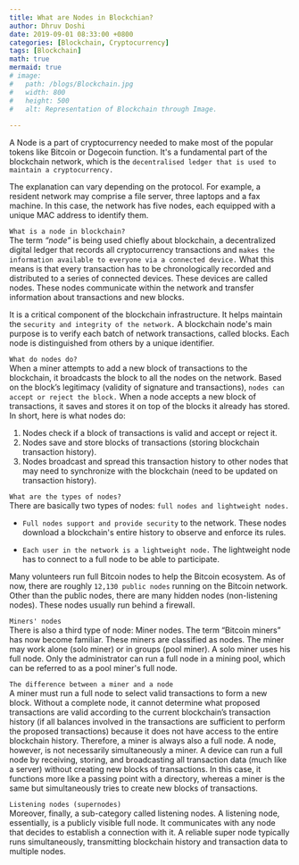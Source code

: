 ```yaml
---
title: What are Nodes in Blockchian?
author: Dhruv Doshi
date: 2019-09-01 08:33:00 +0800
categories: [Blockchain, Cryptocurrency]
tags: [Blockchain]
math: true
mermaid: true
# image:
#   path: /blogs/Blockchain.jpg
#   width: 800
#   height: 500
#   alt: Representation of Blockchain through Image.
  
---
```


A Node is a part of cryptocurrency needed to make most of the popular tokens like Bitcoin or Dogecoin function. It's a fundamental part of the blockchain network, which is the `decentralised ledger that is used to maintain a cryptocurrency.`

The explanation can vary depending on the protocol. For example, a resident network may comprise a file server, three laptops and a fax machine. In this case, the network has five nodes, each equipped with a unique MAC address to identify them.

`What is a node in blockchain?`<br>
The term *“node”* is being used chiefly about blockchain, a decentralized digital ledger that records all cryptocurrency transactions and `makes the information available to everyone via a connected device.` What this means is that every transaction has to be chronologically recorded and distributed to a series of connected devices. These devices are called nodes. These nodes communicate within the network and transfer information about transactions and new blocks.

It is a critical component of the blockchain infrastructure. It helps maintain the `security and integrity of the network.` A blockchain node's main purpose is to verify each batch of network transactions, called blocks. Each node is distinguished from others by a unique identifier.

`What do nodes do?`<br>
When a miner attempts to add a new block of transactions to the blockchain, it broadcasts the block to all the nodes on the network. Based on the block’s legitimacy (validity of signature and transactions), `nodes can accept or reject the block.` When a node accepts a new block of transactions, it saves and stores it on top of the blocks it already has stored. In short, here is what nodes do:

1. Nodes check if a block of transactions is valid and accept or reject it.
2. Nodes save and store blocks of transactions (storing blockchain transaction history).
3. Nodes broadcast and spread this transaction history to other nodes that may need to synchronize with the blockchain (need to be updated on transaction history).

`What are the types of nodes?`<br>
There are basically two types of nodes: `full nodes and lightweight nodes.`

 - `Full nodes support and provide security` to the network. These nodes download a blockchain's entire history to observe and enforce its rules.

 - `Each user in the network is a lightweight node.` The lightweight node has to connect to a full node to be able to participate.

Many volunteers run full Bitcoin nodes to help the Bitcoin ecosystem. As of now, there are roughly `12,130 public nodes` running on the Bitcoin network. Other than the public nodes, there are many hidden nodes (non-listening nodes). These nodes usually run behind a firewall.

`Miners' nodes`<br>
There is also a third type of node: Miner nodes. The term “Bitcoin miners” has now become familiar. These miners are classified as nodes. The miner may work alone (solo miner) or in groups (pool miner). A solo miner uses his full node. Only the administrator can run a full node in a mining pool, which can be referred to as a pool miner's full node.

`The difference between a miner and a node`<br>
A miner must run a full node to select valid transactions to form a new block. Without a complete node, it cannot determine what proposed transactions are valid according to the current blockchain’s transaction history (if all balances involved in the transactions are sufficient to perform the proposed transactions) because it does not have access to the entire blockchain history. Therefore, a miner is always also a full node. A node, however, is not necessarily simultaneously a miner. A device can run a full node by receiving, storing, and broadcasting all transaction data (much like a server) without creating new blocks of transactions. In this case, it functions more like a passing point with a directory, whereas a miner is the same but simultaneously tries to create new blocks of transactions.

`Listening nodes (supernodes)`<br>
Moreover, finally, a sub-category called listening nodes. A listening node, essentially, is a publicly visible full node. It communicates with any node that decides to establish a connection with it. A reliable super node typically runs simultaneously, transmitting blockchain history and transaction data to multiple nodes.
